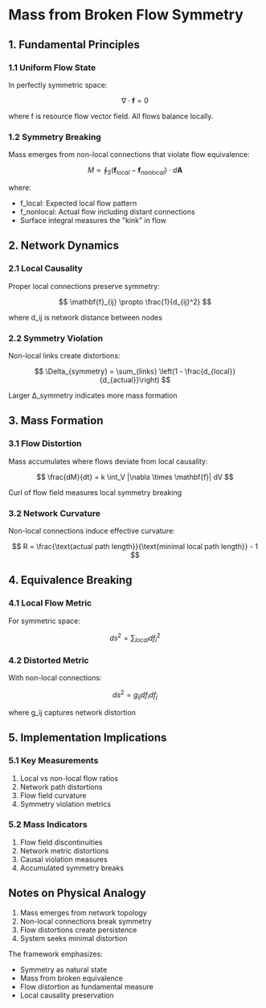 # Mass from Broken Flow Symmetry

## 1. Fundamental Principles

### 1.1 Uniform Flow State

In perfectly symmetric space:

$$
\nabla \cdot \mathbf{f} = 0
$$

where f is resource flow vector field. All flows balance locally.

### 1.2 Symmetry Breaking

Mass emerges from non-local connections that violate flow equivalence:

$$
M \propto \oint_S (\mathbf{f}_{local} - \mathbf{f}_{nonlocal}) \cdot d\mathbf{A}
$$

where:

- f_local: Expected local flow pattern
- f_nonlocal: Actual flow including distant connections
- Surface integral measures the "kink" in flow

## 2. Network Dynamics

### 2.1 Local Causality

Proper local connections preserve symmetry:

$$
\mathbf{f}_{ij} \propto \frac{1}{d_{ij}^2}
$$

where d_ij is network distance between nodes

### 2.2 Symmetry Violation

Non-local links create distortions:

$$
\Delta_{symmetry} = \sum_{links} \left(1 - \frac{d_{local}}{d_{actual}}\right)
$$

Larger Δ_symmetry indicates more mass formation

## 3. Mass Formation

### 3.1 Flow Distortion

Mass accumulates where flows deviate from local causality:

$$
\frac{dM}{dt} = k \int_V |\nabla \times \mathbf{f}| dV
$$

Curl of flow field measures local symmetry breaking

### 3.2 Network Curvature

Non-local connections induce effective curvature:

$$
R = \frac{\text{actual path length}}{\text{minimal local path length}} - 1
$$

## 4. Equivalence Breaking

### 4.1 Local Flow Metric

For symmetric space:

$$
ds^2 = \sum_{local} df_i^2
$$

### 4.2 Distorted Metric

With non-local connections:

$$
ds^2 = g_{ij}df_i df_j
$$

where g_ij captures network distortion

## 5. Implementation Implications

### 5.1 Key Measurements

1. Local vs non-local flow ratios
2. Network path distortions
3. Flow field curvature
4. Symmetry violation metrics

### 5.2 Mass Indicators

1. Flow field discontinuities
2. Network metric distortions
3. Causal violation measures
4. Accumulated symmetry breaks

## Notes on Physical Analogy

1. Mass emerges from network topology
2. Non-local connections break symmetry
3. Flow distortions create persistence
4. System seeks minimal distortion

The framework emphasizes:

- Symmetry as natural state
- Mass from broken equivalence
- Flow distortion as fundamental measure
- Local causality preservation